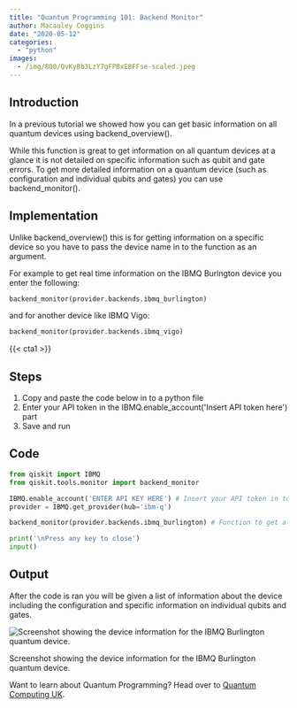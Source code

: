 ```yaml
---
title: "Quantum Programming 101: Backend Monitor"
author: Macauley Coggins
date: "2020-05-12"
categories: 
  - "python"
images:
  - /img/800/QvKyBb3LzY7gFPBxE8FFse-scaled.jpeg
---
```


## Introduction

In a previous tutorial we showed how you can get basic information on all quantum devices using backend\_overview().

While this function is great to get information on all quantum devices at a glance it is not detailed on specific information such as qubit and gate errors. To get more detailed information on a quantum device (such as configuration and individual qubits and gates) you can use backend\_monitor().

## Implementation

Unlike backend\_overview() this is for getting information on a specific device so you have to pass the device name in to the function as an argument.

For example to get real time information on the IBMQ Burlngton device you enter the following:

```py
backend_monitor(provider.backends.ibmq_burlington)
```

and for another device like IBMQ Vigo:

```py
backend_monitor(provider.backends.ibmq_vigo)
```

{{< cta1 >}}

## Steps

1. Copy and paste the code below in to a python file
2. Enter your API token in the IBMQ.enable\_account('Insert API token here') part
3. Save and run

## Code

```py
from qiskit import IBMQ
from qiskit.tools.monitor import backend_monitor

IBMQ.enable_account('ENTER API KEY HERE') # Insert your API token in to here
provider = IBMQ.get_provider(hub='ibm-q')

backend_monitor(provider.backends.ibmq_burlington) # Function to get all information back about a quantum  device  

print('\nPress any key to close')
input()
```

## Output

After the code is ran you will be given a list of information about the device including the configuration and specific information on individual qubits and gates.

![Screenshot showing the device information for the IBMQ Burlington quantum device.](https://images.squarespace-cdn.com/content/v1/5d52f7bd9d7b3e0001819015/1589211299682-JRAP2BQJ68X9626WMYFM/ke17ZwdGBToddI8pDm48kMKX0W--EDmH4ALtrb_P3jhZw-zPPgdn4jUwVcJE1ZvWQUxwkmyExglNqGp0IvTJZUJFbgE-7XRK3dMEBRBhUpyjFp1amORK2t8xjWd9mAMK3AXF3CMzEIgdjV21ENu1Md21upyglknm2oG7PZ4SNRg/2020-05-11+16_23_59-Window.png?format=750w)

Screenshot showing the device information for the IBMQ Burlington quantum device.

Want to learn about Quantum Programming? Head over to [Quantum Computing UK](https://quantumcomputinguk.org/).
